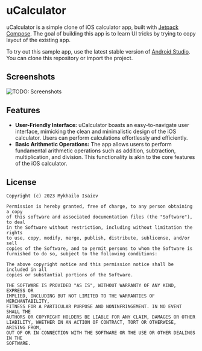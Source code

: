 # uCalculator
uCalculator is a simple clone of iOS calculator app, built with
[Jetpack Compose](https://developer.android.com/jetpack/compose). The goal of building this app is to learn UI tricks by trying to copy layout of the existing app.

To try out this sample app, use the latest stable version
of [Android Studio](https://developer.android.com/studio).
You can clone this repository or import the project.

## Screenshots

<img src="screenshots/?.png" alt="TODO: Screenshots">

## Features

* **User-Friendly Interface:** uCalculator boasts an easy-to-navigate user interface, mimicking the clean and minimalistic design of the iOS calculator. Users can perform calculations effortlessly and efficiently.
* **Basic Arithmetic Operations:** The app allows users to perform fundamental arithmetic operations such as addition, subtraction, multiplication, and division. This functionality is akin to the core features of the iOS calculator.

## License

```
Copyright (c) 2023 Mykhailo Isaiev

Permission is hereby granted, free of charge, to any person obtaining a copy
of this software and associated documentation files (the "Software"), to deal
in the Software without restriction, including without limitation the rights
to use, copy, modify, merge, publish, distribute, sublicense, and/or sell
copies of the Software, and to permit persons to whom the Software is
furnished to do so, subject to the following conditions:

The above copyright notice and this permission notice shall be included in all
copies or substantial portions of the Software.

THE SOFTWARE IS PROVIDED "AS IS", WITHOUT WARRANTY OF ANY KIND, EXPRESS OR
IMPLIED, INCLUDING BUT NOT LIMITED TO THE WARRANTIES OF MERCHANTABILITY,
FITNESS FOR A PARTICULAR PURPOSE AND NONINFRINGEMENT. IN NO EVENT SHALL THE
AUTHORS OR COPYRIGHT HOLDERS BE LIABLE FOR ANY CLAIM, DAMAGES OR OTHER
LIABILITY, WHETHER IN AN ACTION OF CONTRACT, TORT OR OTHERWISE, ARISING FROM,
OUT OF OR IN CONNECTION WITH THE SOFTWARE OR THE USE OR OTHER DEALINGS IN THE
SOFTWARE.
```